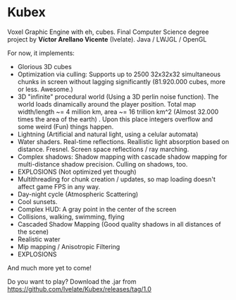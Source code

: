 # Kubex

Voxel Graphic Engine with eh, cubes. Final Computer Science degree project by **Víctor Arellano Vicente** (Ivelate). Java / LWJGL / OpenGL

For now, it implements:

- Glorious 3D cubes
- Optimization via culling: Supports up to 2500 32x32x32 simultaneous chunks in screen without lagging significantly (81.920.000  cubes, more or less. Awesome.)
- 3D "infinite" procedural world (Using a 3D perlin noise function). The world loads dinamically around the player position. Total map width/length ~= 4 million km, area ~= 16 trillion km^2 (Almost 32.000 times the area of the earth) . Upon this place integers overflow and some weird (Fun) things happen.
- Lightning (Artificial and natural light, using a celular automata)
- Water shaders. Real-time reflections. Reallistic light absorption based on distance. Fresnel. Screen space reflections / ray marching.
- Complex shadows: Shadow mapping with cascade shadow mapping for multi-distance shadow precision. Culling on shadows, too.
- EXPLOSIONS (Not optimized yet though)
- Multithreading for chunk creation / updates, so map loading doesn't affect game FPS in any way.
- Day-night cycle (Atmospheric Scattering)
- Cool sunsets.
- Complex HUD: A gray point in the center of the screen
- Collisions, walking, swimming, flying
- Cascaded Shadow Mapping (Good quality shadows in all distances of the scene)
- Realistic water
- Mip mapping / Anisotropic Filtering
- EXPLOSIONS

And much more yet to come!

Do you want to play? Download the .jar from https://github.com/Ivelate/Kubex/releases/tag/1.0
